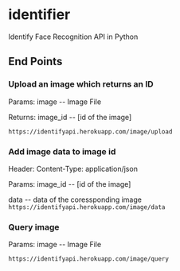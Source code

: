 # identifier
Identify Face Recognition API in Python

## End Points
### Upload an image which returns an ID

Params: image -- Image File

Returns: image_id -- [id of the image]

`https://identifyapi.herokuapp.com/image/upload`

### Add image data to image id

Header: Content-Type: application/json

Params: image_id -- [id of the image]

data -- data of the coressponding image
`https://identifyapi.herokuapp.com/image/data`

### Query image

Params: image -- Image File

`https://identifyapi.herokuapp.com/image/query`
